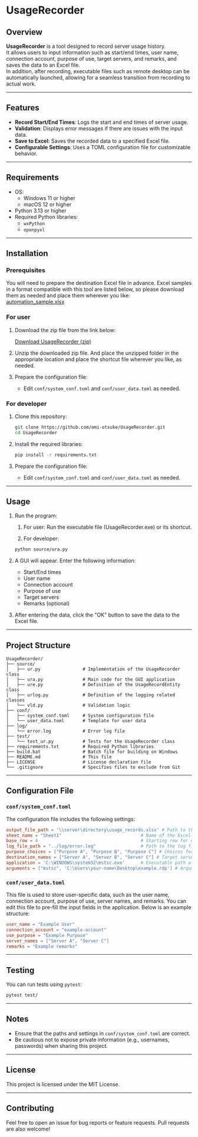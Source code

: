 # UsageRecorder

## Overview

**UsageRecorder** is a tool designed to record server usage history.  
It allows users to input information such as start/end times, user name, connection account, purpose of use, target servers, and remarks, and saves the data to an Excel file.  
In addition, after recording, executable files such as remote desktop can be automatically launched, allowing for a seamless transition from recording to actual work.

---

## Features

- **Record Start/End Times**: Logs the start and end times of server usage.
- **Validation**: Displays error messages if there are issues with the input data.
- **Save to Excel**: Saves the recorded data to a specified Excel file.
- **Configurable Settings**: Uses a TOML configuration file for customizable behavior.

---

## Requirements

- OS:
  - Windows 11 or higher
  - macOS 12 or higher
- Python 3.13 or higher
- Required Python libraries:
  - `wxPython`
  - `openpyxl`

---

## Installation

### Prerequisites

You will need to prepare the destination Excel file in advance. Excel samples in a format compatible with this tool are listed below, so please download them as needed and place them wherever you like:  
[automation_sample.xlsx](https://github.com/omi-otsuke/UsageRecorder/raw/refs/heads/master/output/automation_sample.xlsx)

### For user

1. Download the zip file from the link below:

   [Download UsageRecorder (zip)](https://github.com/omi-otsuke/UsageRecorder/releases/download/v1.0.0/UsageRecorder.zip)

2. Unzip the downloaded zip file. And place the unzipped folder in the appropriate location and place the shortcut file wherever you like, as needed.

3. Prepare the configuration file:

   - Edit `conf/system_conf.toml` and `conf/user_data.toml` as needed.

### For developer

1. Clone this repository:

   ```bash
   git clone https://github.com/omi-otsuke/UsageRecorder.git
   cd UsageRecorder
   ```

2. Install the required libraries:

   ```bash
   pip install -r requirements.txt
   ```

3. Prepare the configuration file:

   - Edit `conf/system_conf.toml` and `conf/user_data.toml` as needed.

---

## Usage

1. Run the program:

   1. For user:
    Run the executable file (UsageRecorder.exe) or its shortcut.

   2. For developer:

   ```bash
   python source/ura.py
   ```

2. A GUI will appear. Enter the following information:
   - Start/End times
   - User name
   - Connection account
   - Purpose of use
   - Target servers
   - Remarks (optional)

3. After entering the data, click the "OK" button to save the data to the Excel file.

---

## Project Structure

```plain text
UsageRecorder/
├── source/
│   ├── ur.py                # Implementation of the UsageRecorder class
│   ├── ura.py               # Main code for the GUI application
│   ├── ure.py               # Definition of the UsageRecordEntity class
│   ├── urlog.py             # Definition of the logging related classes
│   └── vld.py               # Validation logic
├── conf/
│   ├── system_conf.toml     # System configuration file
│   └── user_data.toml       # Template for user data
├── log/
│   └── error.log            # Error log file
├── test/
│   └── test_ur.py           # Tests for the UsageRecorder class
├── requirements.txt         # Required Python libraries
├── build.bat                # Batch file for building on Windows
├── README.md                # This file
├── LICENSE                  # License declaration file
└── .gitignore               # Specifies files to exclude from Git
```

---

## Configuration File

### `conf/system_conf.toml`

The configuration file includes the following settings:

```toml
output_file_path = '\\server\directory\usage_records.xlsx' # Path to the output Excel file
sheet_name = "Sheet1"                              # Name of the Excel sheet
base_row = 4                                       # Starting row for data
log_file_path = "../log/error.log"                 # Path to the log file
purpose_choices = ["Purpose A", "Purpose B", "Purpose C"] # Choices for purpose of use
destination_names = ["Server A", "Server B", "Server C"] # Target server names
application = 'C:\WINDOWS\system32\mstsc.exe'      # Executable path after the program has finished
arguments = ["mstsc", 'C:\Users\your-name\Desktop\example.rdp'] # Arguments to the executable
```

### `conf/user_data.toml`

This file is used to store user-specific data, such as the user name, connection account, purpose of use, server names, and remarks. You can edit this file to pre-fill the input fields in the application.
Below is an example structure:

```toml
user_name = "Example User"
connection_account = "example-account"
use_purpose = "Example Purpose"
server_names = ["Server A", "Server C"]
remarks = "Example remarks"
```

---

## Testing

You can run tests using `pytest`:

```bash
pytest test/
```

---

## Notes

- Ensure that the paths and settings in `conf/system_conf.toml` are correct.
- Be cautious not to expose private information (e.g., usernames, passwords) when sharing this project.

---

## License

This project is licensed under the MIT License.

---

## Contributing

Feel free to open an issue for bug reports or feature requests. Pull requests are also welcome!

